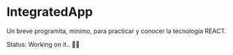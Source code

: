 # IntegratedApp

Un breve programita, mínimo, para practicar y conocer la tecnología REACT.

Status: Working on it.. :construction_worker_man:	
